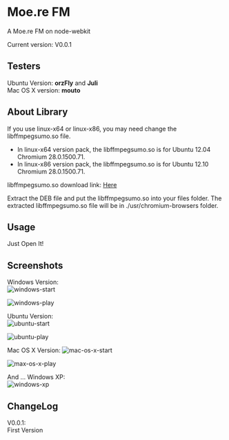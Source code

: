 Moe.re FM
========

A Moe.re FM on node-webkit

Current version: V0.0.1

Testers
--------
Ubuntu Version: **orzFly** and **Juli**  
Mac OS X version: **mouto**

About Library
--------
If you use linux-x64 or linux-x86, you may need change the libffmpegsumo.so file.

* In linux-x64 version pack, the libffmpegsumo.so is for Ubuntu 12.04 Chromium 28.0.1500.71.  
* In linux-x86 version pack, the libffmpegsumo.so is for Ubuntu 12.10 Chromium 28.0.1500.71.

libffmpegsumo.so download link:  [Here](https://github.com/sanddudu/moere-fm/wiki/The-ffmpegsumo.so-download-for-Ubuntu)

Extract the DEB file and put the libffmpegsumo.so into your files folder. The extracted libffmpegsumo.so file will be in ./usr/chromium-browsers folder.

Usage
--------
Just Open It!

Screenshots
--------
Windows Version:  
![windows-start](http://cdn.code5light.com/node-webkit-moere/00.png)

![windows-play](http://cdn.code5light.com/node-webkit-moere/01.png)

Ubuntu Version:  
![ubuntu-start](http://cdn.code5light.com/node-webkit-moere/03.jpg)

![ubuntu-play](http://cdn.code5light.com/node-webkit-moere/04.jpg)

Mac OS X Version:
![mac-os-x-start](http://cdn.code5light.com/node-webkit-moere/05.png)

![max-os-x-play](http://cdn.code5light.com/node-webkit-moere/06.png)

And ... Windows XP:  
![windows-xp](http://cdn.code5light.com/node-webkit-moere/05.jpg)

ChangeLog
--------
V0.0.1:  
First Version
